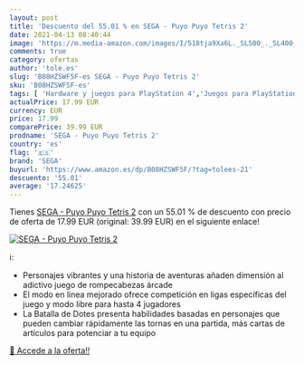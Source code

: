 ```yaml
---
layout: post
title: 'Descuento del 55.01 % en SEGA - Puyo Puyo Tetris 2'
date: 2021-04-13 08:40:44
image: 'https://m.media-amazon.com/images/I/518tja9Xa6L._SL500_._SL400_.jpg'
comments: true
category: ofertas
author: 'tole.es'
slug: 'B08HZSWF5F-es SEGA - Puyo Puyo Tetris 2'
sku: 'B08HZSWF5F-es'
tags: [ 'Hardware y juegos para PlayStation 4','Juegos para PlayStation 4','Videojuegos','sega', ]
actualPrice: 17.99 EUR
currency: EUR
price: 17.99
comparePrice: 39.99 EUR
prodname: 'SEGA - Puyo Puyo Tetris 2'
country: 'es'
flag: '🇪🇸'
brand: 'SEGA'
buyurl: 'https://www.amazon.es/dp/B08HZSWF5F/?tag=tolees-21'
descuento: '55.01'
average: '17.24625'
---
```


Tienes [SEGA - Puyo Puyo Tetris 2](https://www.amazon.es/dp/B08HZSWF5F/?tag=tolees-21) con un 55.01 % de descuento con precio de oferta de 17.99 EUR (original: 39.99 EUR) en el siguiente enlace!

[![SEGA - Puyo Puyo Tetris 2](https://m.media-amazon.com/images/I/518tja9Xa6L._SL500_._SL400_.jpg)](https://www.amazon.es/dp/B08HZSWF5F/?tag=tolees-21)

ℹ️:

- Personajes vibrantes y una historia de aventuras añaden dimensión al adictivo juego de rompecabezas árcade
- El modo en línea mejorado ofrece competición en ligas específicas del juego y modo libre para hasta 4 jugadores
- La Batalla de Dotes presenta habilidades basadas en personajes que pueden cambiar rápidamente las tornas en una partida, más cartas de artículos para potenciar a tu equipo

[🛒 Accede a la oferta!!](https://www.amazon.es/dp/B08HZSWF5F/?tag=tolees-21)

